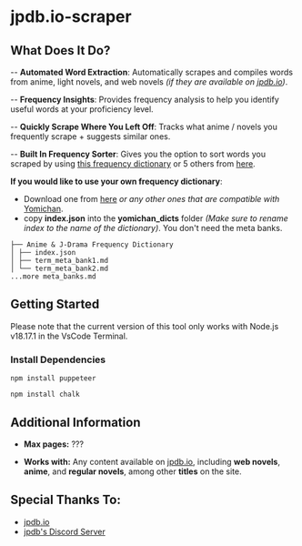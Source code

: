 # jpdb.io-scraper

## What Does It Do?

-- **Automated Word Extraction**: Automatically scrapes and compiles words from anime, light novels, and web novels _(if they are available on [jpdb.io](https://jpdb.io/))_.

-- **Frequency Insights**: Provides frequency analysis to help you identify useful words at your proficiency level.

-- **Quickly Scrape Where You Left Off**: Tracks what anime / novels you frequently scrape + suggests similar ones.
  
-- **Built In Frequency Sorter**: Gives you the option to sort words you scraped by using [this frequency dictionary](https://github.com/MarvNC/jpdb-freq-list) or 5 others from [here](https://drive.google.com/drive/folders/1g1drkFzokc8KNpsPHoRmDJ4OtMTWFuXi).

**If you would like to use your own frequency dictionary**:
+ Download one from [here](https://drive.google.com/drive/folders/1g1drkFzokc8KNpsPHoRmDJ4OtMTWFuXi) *or any other ones that are compatible with* [Yomichan](https://chrome.google.com/webstore/detail/yomichan/ogmnaimimemjmbakcfefmnahgdfhfami).
+ copy **index.json** into the **yomichan_dicts** folder *(Make sure to rename index to the name of the dictionary)*. You don't need the meta banks.
```
├── Anime & J-Drama Frequency Dictionary
│ ├── index.json 
│ ├── term_meta_bank1.md
│ └── term_meta_bank2.md
...more meta_banks.md
```



## Getting Started

Please note that the current version of this tool only works with Node.js v18.17.1 in the VsCode Terminal.

### Install Dependencies 

```
npm install puppeteer
```
```
npm install chalk
```

## Additional Information

- **Max pages:** ???

- **Works with:** Any content available on [jpdb.io](https://jpdb.io), including **web novels**, **anime**, and **regular novels**, among other **titles** on the site.

## Special Thanks To:

- [jpdb.io](https://jpdb.io/)
- [jpdb's Discord Server](https://discord.com/invite/jWwVD7D2sZ)

